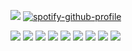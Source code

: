 ![](https://i.postimg.cc/YqQx03nj/Untitled621-20250522092845.png) 
[![spotify-github-profile](https://spotify-github-profile.kittinanx.com/api/view?uid=31poogvrqn3efrvp5ppe3kaump6q&cover_image=true&theme=natemoo-re&show_offline=true&background_color=121212&interchange=true&bar_color=ff5252&bar_color_cover=false)](https://github.com/kittinan/spotify-github-profile)

![](https://64.media.tumblr.com/5e1c82eab347ff9c422c1722644ce1e7/473928ea48888009-66/s100x200/e87c6686cb3942ab258a121817dcc4a64bbc0f57.gifv) ![](https://64.media.tumblr.com/c5a3cee786f4b958a8d47f98599ce4e6/d3c80e3805ca7023-0b/s100x200/06522fc097ea8b23455ad596fcd77d2acc604f76.gifv) ![](https://64.media.tumblr.com/c9001ce80a2f095844b4a6f4d8ea3363/c797dc949524176b-62/s100x200/239210d011807ef79d6a61c28cb8fd1b1d056282.pnj) ![](https://64.media.tumblr.com/1f05704d0bb02629e4f0c9d2956d3f07/473928ea48888009-80/s100x200/de965c3755aa2cc768b659ab2a750e6bd101a16e.gifv) ![](https://64.media.tumblr.com/7c7a7105d29113e33e12c6cf8dc5a886/6f072ea04e7b6c72-fb/s100x200/19ef918f30903dd70219a980d1080b0221b84fa3.gifv) ![](https://64.media.tumblr.com/c9740ac81b9f9d956bbe8341c80a4d41/248120428b394209-4c/s250x400/458b7473092ef20fcb156fb4b9ef291f8fbd6439.gifv) ![](https://64.media.tumblr.com/68ad3b8152e887dc78598519f446848f/eed40a98293ecfa9-0b/s100x200/e09758640cfa79dfcc274c03e05019aea06dc6f0.pnj) ![](https://64.media.tumblr.com/f09c3fd3f000e634d54a6b797e76a452/2b1848293b8892e9-28/s100x200/9a0555f41479f4419d707252873ebee4e7c6939a.pnj)
![](https://i.postimg.cc/vZMtVVkh/Untitled621-20250522092901.png)

